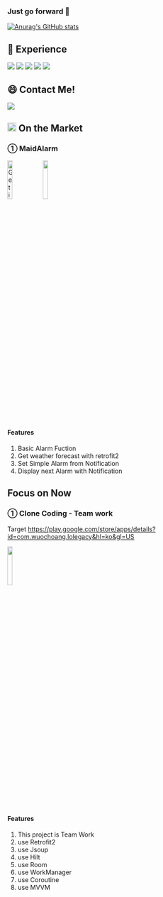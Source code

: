 ### Just go forward 👋
[![Anurag's GitHub stats](https://github-readme-stats.vercel.app/api?username=mmol93)](https://github.com/anuraghazra/github-readme-stats)

## 🌱 Experience

<img src="https://img.shields.io/badge/AndroidStudio-36725A?style=flat-square&logo=Android Studio&logoColor=white"/></a>
<img src="https://img.shields.io/badge/Kotlin-AC41B0?style=flat-square&logo=Kotlin&logoColor=white"/></a>
<img src="https://img.shields.io/badge/Python-3776AB?style=flat-square&logo=Python&logoColor=white"/></a>
<img src="https://img.shields.io/badge/Django-3776AB?style=flat-square&logo=Django&logoColor=white"/></a>
<img src="https://img.shields.io/badge/HTML-AC41B0?style=flat-square&logo=Html&logoColor=white"/></a>


## 😄 Contact Me!
<a href="mailto:ljws93@naver.com" target="_blank"><img src="https://img.shields.io/badge/Naver-00C03B?style=flat-square&logo=Naver&logoColor=white"/></a>

## <img src="https://user-images.githubusercontent.com/69494230/136742197-0f9d08fd-dcf5-44fc-9cfa-7aa7d3a66bf5.png" height="20px"> On the Market

### ① MaidAlarm 
<a href='https://play.google.com/store/apps/details?id=com.MaidAlarm.easyo_alarm&pcampaignid=pcampaignidMKT-Other-global-all-co-prtnr-py-PartBadge-Mar2515-1'><img alt='Get it on Google Play' src='https://play.google.com/intl/en_us/badges/static/images/badges/en_badge_web_generic.png' width = 15% height = 15%></a>
<a href='https://github.com/mmol93/EasyO_Alarm1-2'><img src='https://user-images.githubusercontent.com/69494230/137041613-75ad0721-460c-42c2-ade2-02899ee5ae93.png' width = 15% height = 15%></a>

#### Features
1. Basic Alarm Fuction
2. Get weather forecast with retrofit2
3. Set Simple Alarm from Notification
4. Display next Alarm with Notification
  

## Focus on Now

### ① Clone Coding - Team work
Target https://play.google.com/store/apps/details?id=com.wuochoang.lolegacy&hl=ko&gl=US

<a href='https://github.com/LeeJaeHyeon05/FirstApp'><img src='https://user-images.githubusercontent.com/69494230/137041613-75ad0721-460c-42c2-ade2-02899ee5ae93.png' width = 15% height = 15%></a>

#### Features
1. This project is Team Work
2. use Retrofit2
3. use Jsoup
4. use Hilt
5. use Room
6. use WorkManager
7. use Coroutine
8. use MVVM 

<!--
**mmol93/mmol93** is a ✨ _special_ ✨ repository because its `README.md` (this file) appears on your GitHub profile.

Here are some ideas to get you started:

- 🔭 I’m currently working on ...
- 🌱 I’m currently learning ...
- 👯 I’m looking to collaborate on ...
- 🤔 I’m looking for help with ...
- 💬 Ask me about ...
- 📫 How to reach me: ...
- 😄 Pronouns: ...
- ⚡ Fun fact: ...
-->

